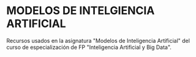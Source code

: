 # MODELOS DE INTELGIENCIA ARTIFICIAL
Recursos usados en la asignatura "Modelos de Inteligencia Artificial" del curso de especialización de FP "Inteligencia Artificial y Big Data".
